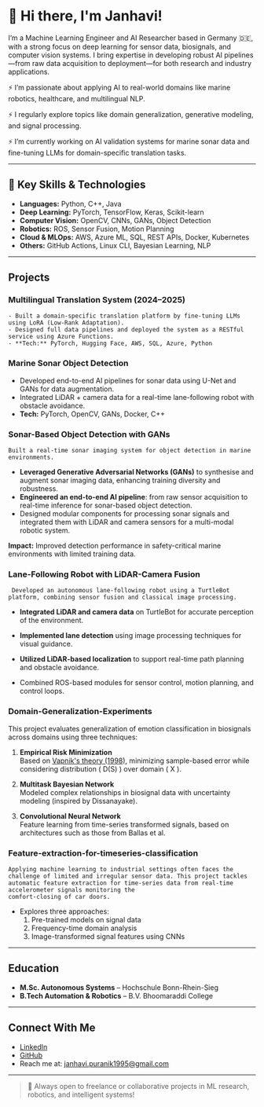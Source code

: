 # 👋 Hi there, I'm Janhavi!

I’m a Machine Learning Engineer and AI Researcher based in Germany 🇩🇪, with a strong focus on deep learning for sensor data, biosignals, and computer vision systems. I bring expertise in developing robust AI pipelines—from raw data acquisition to deployment—for both research and industry applications.

⚡ I’m passionate about applying AI to real-world domains like marine robotics, healthcare, and multilingual NLP.

⚡ I regularly explore topics like domain generalization, generative modeling, and signal processing.

⚡ I’m currently working on AI validation systems for marine sonar data and fine-tuning LLMs for domain-specific translation tasks.

---

## 🔧 Key Skills & Technologies

- **Languages:** Python, C++, Java  
- **Deep Learning:** PyTorch, TensorFlow, Keras, Scikit-learn  
- **Computer Vision:** OpenCV, CNNs, GANs, Object Detection  
- **Robotics:** ROS, Sensor Fusion, Motion Planning  
- **Cloud & MLOps:** AWS, Azure ML, SQL, REST APIs, Docker, Kubernetes  
- **Others:** GitHub Actions, Linux CLI, Bayesian Learning, NLP  

---

## Projects

###  Multilingual Translation System (2024–2025)
    - Built a domain-specific translation platform by fine-tuning LLMs using LoRA (Low-Rank Adaptation).
    - Designed full data pipelines and deployed the system as a RESTful service using Azure Functions.
    - **Tech:** PyTorch, Hugging Face, AWS, SQL, Azure, Python

### Marine Sonar Object Detection
   - Developed end-to-end AI pipelines for sonar data using U-Net and GANs for data augmentation.
   - Integrated LiDAR + camera data for a real-time lane-following robot with obstacle avoidance.
   - **Tech:** PyTorch, OpenCV, GANs, Docker, C++

### Sonar-Based Object Detection with GANs
    Built a real-time sonar imaging system for object detection in marine environments.

  - **Leveraged Generative Adversarial Networks (GANs)** to synthesise and augment sonar imaging data, enhancing training diversity and robustness.
  - **Engineered an end-to-end AI pipeline**: from raw sensor acquisition to real-time inference for sonar-based object detection.
  - Designed modular components for processing sonar signals and integrated them with LiDAR and camera sensors for a multi-modal robotic system.

  **Impact:** Improved detection performance in safety-critical marine environments with limited training data.

###  Lane-Following Robot with LiDAR-Camera Fusion
     Developed an autonomous lane-following robot using a TurtleBot platform, combining sensor fusion and classical image processing.

   - **Integrated LiDAR and camera data** on TurtleBot for accurate perception of the environment.

   - **Implemented lane detection** using image processing techniques for visual guidance.

   - **Utilized LiDAR-based localization** to support real-time path planning and obstacle avoidance.

   -  Combined ROS-based modules for sensor control, motion planning, and control loops.

 
### Domain-Generalization-Experiments
This project evaluates generalization of emotion classification in biosignals across domains using three techniques:

1. **Empirical Risk Minimization**  
   Based on [Vapnik's theory (1998)](https://www.wiley.com/en-fr/Statistical+Learning+Theory-p-9780471030034), minimizing sample-based error while considering distribution \( D(S) \) over domain \( X \).

2. **Multitask Bayesian Network**  
   Modeled complex relationships in biosignal data with uncertainty modeling (inspired by Dissanayake).

3. **Convolutional Neural Network**  
   Feature learning from time-series transformed signals, based on architectures such as those from Ballas et al.


### Feature-extraction-for-timeseries-classification
    Applying machine learning to industrial settings often faces the challenge of limited and irregular sensor data. This project tackles automatic feature extraction for time-series data from real-time accelerometer signals monitoring the   
    comfort-closing of car doors.

   - Explores three approaches:  
      1. Pre-trained models on signal data  
      2. Frequency-time domain analysis  
      3. Image-transformed signal features using CNNs


---

## Education

- **M.Sc. Autonomous Systems** – Hochschule Bonn-Rhein-Sieg  
- **B.Tech Automation & Robotics** – B.V. Bhoomaraddi College

---

## Connect With Me

-  [LinkedIn](https://www.linkedin.com/in/janhavi-puranik-1864bb184/)  
-  [GitHub](https://github.com/janhavi19)  
-  Reach me at: janhavi.puranik1995@gmail.com

---

> 🧩 Always open to freelance or collaborative projects in ML research, robotics, and intelligent systems!
